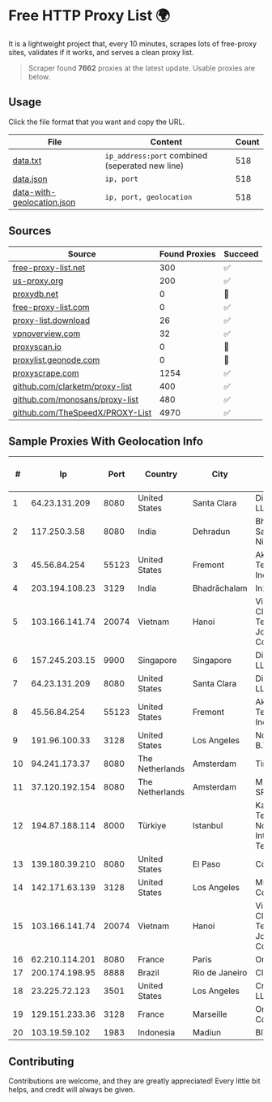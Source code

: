
# Free HTTP Proxy List 🌍

It is a lightweight project that, every 10 minutes, scrapes lots of free-proxy sites, validates if it works, and serves a clean proxy list.


> Scraper found **7662** proxies at the latest update. Usable proxies are below.

## Usage

Click the file format that you want and copy the URL.


|File|Content|Count|
|----|-------|-----|
|[data.txt](https://raw.githubusercontent.com/themiralay/Proxy-List-World/master/data.txt)|`ip_address:port` combined (seperated new line)|518|
|[data.json](https://raw.githubusercontent.com/themiralay/Proxy-List-World/master/data.json)|`ip, port`|518|
|[data-with-geolocation.json](https://raw.githubusercontent.com/themiralay/Proxy-List-World/master/data-with-geolocation.json)|`ip, port, geolocation`|518|

## Sources

|Source|Found Proxies|Succeed|
|------|-------------|-------|
|[free-proxy-list.net](https://free-proxy-list.net)|300|✅|
|[us-proxy.org](https://www.us-proxy.org)|200|✅|
|[proxydb.net](http://proxydb.net)|0|🚫|
|[free-proxy-list.com](https://free-proxy-list.com/?page=&port=&type%5B%5D=http&type%5B%5D=https&up_time=0&search=Search)|0|✅|
|[proxy-list.download](https://www.proxy-list.download/HTTP)|26|✅|
|[vpnoverview.com](https://vpnoverview.com/privacy/anonymous-browsing/free-proxy-servers)|32|✅|
|[proxyscan.io](https://www.proxyscan.io)|0|🚫|
|[proxylist.geonode.com](https://proxylist.geonode.com/api/proxy-list?limit=300&page=1&sort_by=lastChecked&sort_type=desc&protocols=http,https)|0|🚫|
|[proxyscrape.com](https://api.proxyscrape.com/v2/?request=displayproxies&protocol=http&timeout=10000&country=all&ssl=all&anonymity=all)|1254|✅|
|[github.com/clarketm/proxy-list](https://raw.githubusercontent.com/clarketm/proxy-list/master/proxy-list-raw.txt)|400|✅|
|[github.com/monosans/proxy-list](https://raw.githubusercontent.com/monosans/proxy-list/main/proxies/http.txt)|480|✅|
|[github.com/TheSpeedX/PROXY-List](https://raw.githubusercontent.com/TheSpeedX/PROXY-List/master/http.txt)|4970|✅|


## Sample Proxies With Geolocation Info

|#|Ip|Port|Country|City|Internet Service Provider|
|-|--|----|-------|----|-------------------------|
|1|64.23.131.209|8080|United States|Santa Clara|DigitalOcean, LLC|
|2|117.250.3.58|8080|India|Dehradun|Bharat Sanchar Nigam Ltd|
|3|45.56.84.254|55123|United States|Fremont|Akamai Technologies, Inc.|
|4|203.194.108.23|3129|India|Bhadrāchalam|In2cable|
|5|103.166.141.74|20074|Vietnam|Hanoi|Viet NAM Cloud Technology Joint Stock Company|
|6|157.245.203.15|9900|Singapore|Singapore|DigitalOcean, LLC|
|7|64.23.131.209|8080|United States|Santa Clara|DigitalOcean, LLC|
|8|45.56.84.254|55123|United States|Fremont|Akamai Technologies, Inc.|
|9|191.96.100.33|3128|United States|Los Angeles|NovoServe B.V.|
|10|94.241.173.37|8080|The Netherlands|Amsterdam|TimeWeb Ltd.|
|11|37.120.192.154|8080|The Netherlands|Amsterdam|M247 Europe SRL|
|12|194.87.188.114|8000|Türkiye|Istanbul|Kadir Huseyin Tezcan Nosspeed Internet Teknolojileri|
|13|139.180.39.210|8080|United States|El Paso|Conterra|
|14|142.171.63.139|3128|United States|Los Angeles|Multacom Corporation|
|15|103.166.141.74|20074|Vietnam|Hanoi|Viet NAM Cloud Technology Joint Stock Company|
|16|62.210.114.201|8080|France|Paris|Online SAS|
|17|200.174.198.95|8888|Brazil|Rio de Janeiro|Claro S.A|
|18|23.225.72.123|3501|United States|Los Angeles|Cnservers LLC|
|19|129.151.233.36|3128|France|Marseille|Oracle Corporation|
|20|103.19.59.102|1983|Indonesia|Madiun|BITSNET|



## Contributing

Contributions are welcome, and they are greatly appreciated! Every
little bit helps, and credit will always be given.

